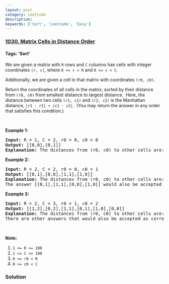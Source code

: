 ```yaml
---
layout: post
category: Leetcode
description: 
keywords: ['Sort', 'Leetcode', 'Easy']
---
```

### [1030. Matrix Cells in Distance Order](https://leetcode.com/problems/matrix-cells-in-distance-order)

#### Tags: 'Sort'

<div class="content__u3I1 question-content__JfgR"><div><p>We are given a matrix with <code>R</code> rows and <code>C</code> columns has cells with integer coordinates <code>(r, c)</code>, where <code>0 &lt;= r &lt; R</code> and <code>0 &lt;= c &lt; C</code>.</p>
<p>Additionally, we are given a cell in that matrix with coordinates <code>(r0, c0)</code>.</p>
<p>Return the coordinates of all cells in the matrix, sorted by their distance from <code>(r0, c0)</code> from smallest distance to largest distance.  Here, the distance between two cells <code>(r1, c1)</code> and <code>(r2, c2)</code> is the Manhattan distance, <code>|r1 - r2| + |c1 - c2|</code>.  (You may return the answer in any order that satisfies this condition.)</p>
<p> </p>
<div>
<p><strong>Example 1:</strong></p>
<pre><strong>Input: </strong>R = <span id="example-input-1-1">1</span>, C = <span id="example-input-1-2">2</span>, r0 = <span id="example-input-1-3">0</span>, c0 = <span id="example-input-1-4">0</span>
<strong>Output: </strong><span id="example-output-1">[[0,0],[0,1]]
<strong>Explanation:</strong> The distances from (r0, c0) to other cells are: [0,1]</span>
</pre>
<div>
<p><strong>Example 2:</strong></p>
<pre><strong>Input: </strong>R = <span id="example-input-2-1">2</span>, C = <span id="example-input-2-2">2</span>, r0 = <span id="example-input-2-3">0</span>, c0 = <span id="example-input-2-4">1</span>
<strong>Output: </strong><span id="example-output-2">[[0,1],[0,0],[1,1],[1,0]]
</span><span id="example-output-1"><strong>Explanation:</strong> The distances from (r0, c0) to other cells are:</span><span> [0,1,1,2]</span>
The answer [[0,1],[1,1],[0,0],[1,0]] would also be accepted as correct.
</pre>
<div>
<p><strong>Example 3:</strong></p>
<pre><strong>Input: </strong>R = <span id="example-input-3-1">2</span>, C = <span id="example-input-3-2">3</span>, r0 = <span id="example-input-3-3">1</span>, c0 = <span id="example-input-3-4">2</span>
<strong>Output: </strong><span id="example-output-3">[[1,2],[0,2],[1,1],[0,1],[1,0],[0,0]]</span>
<span id="example-output-1"><strong>Explanation:</strong> The distances from (r0, c0) to other cells are:</span><span> [0,1,1,2,2,3]</span>
There are other answers that would also be accepted as correct, such as [[1,2],[1,1],[0,2],[1,0],[0,1],[0,0]].
</pre>
<p> </p>
<p><strong><span>Note:</span></strong></p>
<ol>
<li><code>1 &lt;= R &lt;= 100</code></li>
<li><code>1 &lt;= C &lt;= 100</code></li>
<li><code>0 &lt;= r0 &lt; R</code></li>
<li><code>0 &lt;= c0 &lt; C</code></li>
</ol>
</div>
</div>
</div>
</div></div>

### Solution
